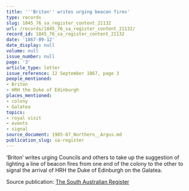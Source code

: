 ```yaml
---
title: '''Briton'' writes urging beacon fires'
type: records
slug: 1845_76_sa_register_content_21132
url: /records/1845_76_sa_register_content_21132/
record_id: 1845_76_sa_register_content_21132
date: '1867-09-12'
date_display: null
volume: null
issue_number: null
page: '3'
article_type: letter
issue_reference: 12 September 1867, page 3
people_mentioned:
- Briton
- HRH the Duke of Edinburgh
places_mentioned:
- colony
- Galatea
topics:
- royal visit
- events
- signal
source_document: 1985-87_Northern__Argus.md
publication_slug: sa-register
---
```


‘Briton’ writes urging Councils and others to take up the suggestion  of lighting a line of beacon fires from one end of the colony to the other to signal the arrival of HRH the Duke of Edinburgh on the Galatea.

Source publication: [The South Australian Register](/publications/sa-register/)
